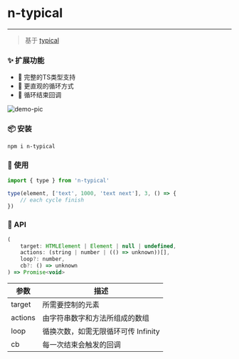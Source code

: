 # n-typical
---
> 基于 [typical](https://github.com/camwiegert/typical)

### ✨ 扩展功能
+ 🥪 完整的TS类型支持
+ 🥖 更直观的循环方式
+ 🍦 循环结束回调

![demo-pic](https://repository-images.githubusercontent.com/211405607/1dd6e300-f8b2-11e9-8260-26ad1d49db17)

### 📦 安装
```shell
npm i n-typical
```

### 🔨 使用
```JavaScript
import { type } from 'n-typical'

type(element, ['text', 1000, 'text next'], 3, () => {
    // each cycle finish
})
```

### 📖 API
```JavaScript
(
    target: HTMLElement | Element | null | undefined,
    actions: (string | number | (() => unknown))[],
    loop?: number,
    cb?: () => unknown
) => Promise<void>
```
| 参数 | 描述 |
| --- | --- |
| target | 所需要控制的元素 |
| actions | 由字符串数字和方法所组成的数组 |
| loop | 循换次数，如需无限循环可传 Infinity |
| cb | 每一次结束会触发的回调 |

